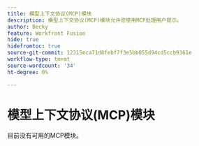 ```yaml
---
title: 模型上下文协议(MCP)模块
description: 模型上下文协议(MCP)模块允许您使用MCP处理用户提示。
author: Becky
feature: Workfront Fusion
hide: true
hidefromtoc: true
source-git-commit: 12315eca71d8febf7f3e5bb055d94cd5ccb9361e
workflow-type: tm+mt
source-wordcount: '34'
ht-degree: 0%

---
```


# 模型上下文协议(MCP)模块

目前没有可用的MCP模块。

<!--

Model Context Protocol (MCP) is a way to securely connect AI language models with other applications. You configure MCP servers, which allow the AI model to access the application. You can then send a prompt to the AI model, and it can return information from the application.

For example, you could configure a MCP server to connect an AI model with Gmail. When you send the prompt "Give me my last 5 emails from Gmail," it can access your Gmail and return the emails.

The Model Context Protocol (MCP) module allows you to process a user prompt using a language model and MCP servers.

## Access requirements

+++ Expand to view access requirements for the functionality in this article.

You must have the following access to use the functionality in this article:

<table style="table-layout:auto">
 <col> 
 <col> 
 <tbody> 
  <tr> 
   <td role="rowheader">Adobe Workfront package</td> 
   <td> <p>Any</p> </td> 
  </tr> 
  <tr data-mc-conditions=""> 
   <td role="rowheader">Adobe Workfront license</td> 
   <td> <p>New: Standard</p><p>Or</p><p>Current:  Work or higher</p> </td> 
  </tr> 
  <tr> 
   <td role="rowheader">Adobe Workfront Fusion license**</td> 
   <td>
   <p>Current: No Workfront Fusion license requirement</p>
   <p>Or</p>
   <p>Legacy: Workfront Fusion for Work Automation and Integration </p>
   </td> 
  </tr> 
  <tr> 
   <td role="rowheader">Product</td> 
   <td>
   <p>New:</p> <ul><li>Select or Prime Workfront package: Your organization must purchase Adobe Workfront Fusion.</li><li>Ultimate Workfront package: Workfront Fusion is included.</li></ul>
   <p>Or</p>
   <p>Current: Your organization must purchase Adobe Workfront Fusion.</p>
   </td> 
  </tr>
 </tbody> 
</table>

For more detail about the information in this table, see [Access requirements in documentation](/help/workfront-fusion/references/licenses-and-roles/access-level-requirements-in-documentation.md).

For information on [!DNL Adobe Workfront Fusion] licenses, see [[!DNL Adobe Workfront Fusion] licenses](/help/workfront-fusion/set-up-and-manage-workfront-fusion/licensing-operations-overview/license-automation-vs-integration.md).

+++

## Model Context Protocol module and its fields

When you configure the MCP module, [!DNL Adobe Workfront Fusion] displays the fields listed below. A bolded title in a module indicates a required field.

### Process User Prompt

This action module processes a prompt, using the language model and MCP servers you specify.

<table style="table-layout:auto"> 
 <col> 
 <col> 
 <tbody> 
  <tr> 
   <td role="rowheader">[!UICONTROL Large language model (LLM) key]</td> 
   <td> <p>Enter or map API key for the large language model you want to use for this prompt. </p> <p>Currently, only the Anthropic API key is supported.</p></td> 
  </tr> 
  <tr> 
   <td role="rowheader">[!UICONTROL MCP servers]</td> 
   <td> <p>For each MCP server that you want to make available for this prompt, click <b>Add item</b> and enter the server's name and host. </p> </td> 
  </tr> 
  <tr> 
   <td role="rowheader">[!UICONTROL Enter your prompt]</td> 
   <td> <p>Enter or map the prompt for the large lanugage model. </p> </td> 
  </tr> 
 </tbody> 
</table>

-->
